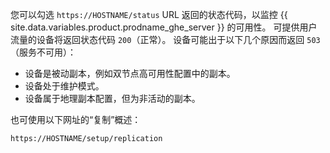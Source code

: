 您可以勾选 `https://HOSTNAME/status` URL 返回的状态代码，以监控 {{ site.data.variables.product.prodname_ghe_server }} 的可用性。 可提供用户流量的设备将返回状态代码 `200`（正常）。 设备可能出于以下几个原因而返回 `503`（服务不可用）：
 - 设备是被动副本，例如双节点高可用性配置中的副本。
 - 设备处于维护模式。
 - 设备属于地理副本配置，但为非活动的副本。

也可使用以下网址的“复制”概述：

`https://HOSTNAME/setup/replication`
